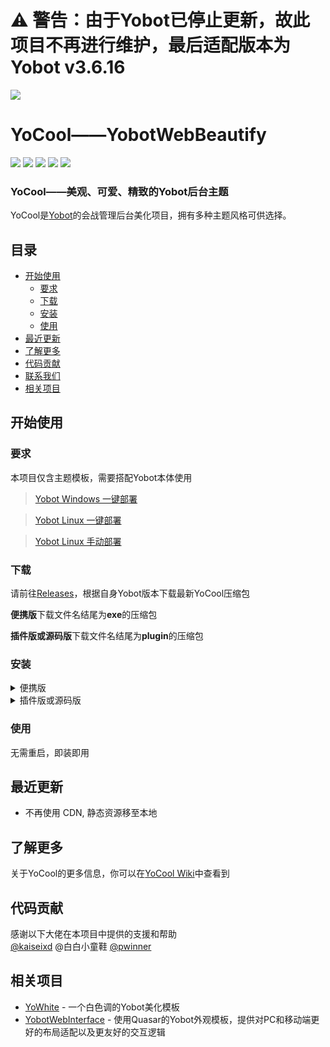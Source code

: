 ﻿# ⚠️ 警告：由于Yobot已停止更新，故此项目不再进行维护，最后适配版本为 Yobot v3.6.16

![](https://i.loli.net/2020/07/23/HmLnyN5UKesPXld.png)
# YoCool——YobotWebBeautify
<p align="left">
<a href='https://github.com/A-kirami'><img src="https://img.shields.io/badge/establish-Akirami-blue.svg"/></a>
<a href='https://github.com/pcrbot/yobot'><img src="https://img.shields.io/badge/need-yobot-brightgreen.svg"/></a></a>
<a href='https://github.com/A-kirami/YoCool/blob/master/LICENSE'><img src="https://img.shields.io/github/license/A-kirami/YoCool"/></a>
<a href='https://github.com/A-kirami/YoCool/'><img src="https://img.shields.io/github/stars/A-kirami/YoCool"/></a>
<a href='https://github.com/A-kirami/YoCool/releases'><img src="https://img.shields.io/github/downloads/A-kirami/YoCool/total"/></a>
</p>

### YoCool——美观、可爱、精致的Yobot后台主题
YoCool是[Yobot](https://github.com/pcrbot/yobot)的会战管理后台美化项目，拥有多种主题风格可供选择。

## 目录
- [开始使用](https://github.com/A-kirami/YoCool/#开始使用)
  - [要求](https://github.com/A-kirami/YoCool/#要求)
  - [下载](https://github.com/A-kirami/YoCool/#下载)
  - [安装](https://github.com/A-kirami/YoCool/#安装)
  - [使用](https://github.com/A-kirami/YoCool/#使用)
- [最近更新](https://github.com/A-kirami/YoCool/#最近更新)
- [了解更多](https://github.com/A-kirami/YoCool/#了解更多)
- [代码贡献](https://github.com/A-kirami/YoCool/#代码贡献)
- [联系我们](https://github.com/A-kirami/YoCool/#联系我们)
- [相关项目](https://github.com/A-kirami/YoCool/#相关项目)

## 开始使用

### 要求

本项目仅含主题模板，需要搭配Yobot本体使用
> [Yobot Windows 一键部署](http://yobot.win/install/Windows-mirai-auto/)

> [Yobot Linux 一键部署](http://yobot.win/install/docker-script/)

> [Yobot Linux 手动部署](http://yobot.win/install/Linux-gocqhttp/)

### 下载
请前往[Releases](https://github.com/A-kirami/YoCool/releases)，根据自身Yobot版本下载最新YoCool压缩包

**便携版**下载文件名结尾为**exe**的压缩包

**插件版或源码版**下载文件名结尾为**plugin**的压缩包

### 安装
<details>
<summary>便携版</summary>
  
   - 未安装过yobot便携版<br>
      - 直接双击exe文件初始化后使用
   - 已安装yobot便携版<br>
      - 直接替换yobot便携版的exe文件(注意备份原exe文件)

</details>

<details>
<summary>插件版或源码版</summary>

安装前请先备份``yobot\src\client\public``文件夹中的全部文件，以防出现意外问题<br>

1. 复制主题包中的**libs**、**template**和**static**文件夹<br>

2. 进入到``yobot\src\client\public``目录下<br>

3. 将文件夹直接粘贴覆盖

</details>

### 使用
无需重启，即装即用

## 最近更新
 - 不再使用 CDN, 静态资源移至本地

## 了解更多
关于YoCool的更多信息，你可以在[YoCool Wiki](https://github.com/A-kirami/YoCool/wiki)中查看到

## 代码贡献
感谢以下大佬在本项目中提供的支援和帮助</br>
[@kaiseixd](https://github.com/kaiseixd) @白白小童鞋 [@pwinner](https://github.com/pwinner)

## 相关项目
- [YoWhite](https://github.com/shkongzhu/YoWhite) - 一个白色调的Yobot美化模板
- [YobotWebInterface](https://github.com/laipz8200/YobotWebInterface) - 使用Quasar的Yobot外观模板，提供对PC和移动端更好的布局适配以及更友好的交互逻辑
